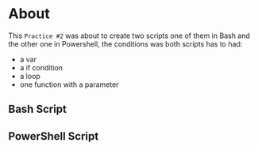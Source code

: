 # About 

This `Practice #2` was about to create two scripts one of them in Bash and the other one in Powershell, the conditions was both scripts has to had:

* a var
* a if condition
* a loop
* one function with a parameter

## Bash Script 


## PowerShell Script
